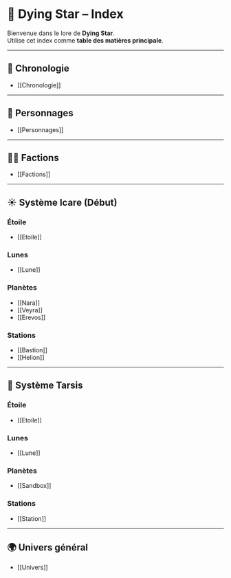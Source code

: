 # 🌌 Dying Star – Index

Bienvenue dans le lore de **Dying Star**.  
Utilise cet index comme **table des matières principale**.

---

## 📜 Chronologie
- [[Chronologie]]

---

## 🧑 Personnages
- [[Personnages]]

---

## 🏴‍☠️ Factions
- [[Factions]]

---

## ☀️ Système Icare (Début)
### Étoile
- [[Etoile]]

### Lunes
- [[Lune]]

### Planètes
- [[Nara]]
- [[Veyra]]
- [[Erevos]]

### Stations
- [[Bastion]]
- [[Helion]]

---

## 🌌 Système Tarsis
### Étoile
- [[Etoile]]

### Lunes
- [[Lune]]

### Planètes
- [[Sandbox]]

### Stations
- [[Station]]

---

## 🌍 Univers général
- [[Univers]]
